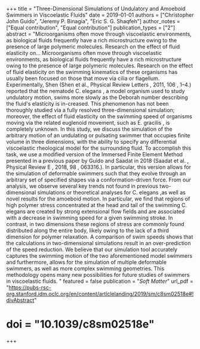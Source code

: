 +++
title = "Three-Dimensional Simulations of Undulatory and Amoeboid Swimmers in Viscoelastic Fluids"
date = 2019-01-01
authors = ["Christopher John Guido", "Jeremy P. Binagia", "Eric S. G. Shaqfeh"]
author_notes = ["Equal contribution", "Equal contribution"]
publication_types = ["2"]
abstract = "Microorganisms often move through viscoelastic environments, as biological fluids frequently have a rich microstructure owing to the presence of large polymeric molecules. Research on the effect of fluid elasticity on... Microorganisms often move through viscoelastic environments, as biological fluids frequently have a rich microstructure owing to the presence of large polymeric molecules. Research on the effect of fluid elasticity on the swimming kinematics of these organisms has usually been focused on those that move via cilia or flagellum. Experimentally, Shen (Shen et al., Physical Review Letters , 2011, 106 , 1–4.) reported that the nematode C. elegans , a model organism used to study undulatory motion, swims more slowly as the Deborah number describing the fluid's elasticity is in-creased. This phenomenon has not been thoroughly studied via a fully resolved three-dimensional simulation; moreover, the effect of fluid elasticity on the swimming speed of organisms moving via the related euglenoid movement, such as E. gracilis , is completely unknown. In this study, we discuss the simulation of the arbitrary motion of an undulating or pulsating swimmer that occupies finite volume in three dimensions, with the ability to specify any differential viscoelastic rheological model for the surrounding fluid. To accomplish this task, we use a modified version of the Immersed Finite Element Method presented in a previous paper by Guido and Saadat in 2018 (Saadat et al. , Physical Review E , 2018, 98 , 063316.). In particular, this version allows for the simulation of deformable swimmers such that they evolve through an arbitrary set of specified shapes via a conformation-driven force. From our analysis, we observe several key trends not found in previous two-dimensional simulations or theoretical analyses for C. elegans ,as well as novel results for the amoeboid motion. In particular, we find that regions of high polymer stress concentrated at the head and tail of the swimming C. elegans are created by strong extensional flow fields and are associated with a decrease in swimming speed for a given swimming stroke. In contrast, in two dimensions these regions of stress are commonly found distributed along the entire body, likely owing to the lack of a third dimension for polymer relaxation. A comparison of swim speeds shows that the calculations in two-dimensional simulations result in an over-prediction of the speed reduction. We believe that our simulation tool accurately captures the swimming motion of the two aforementioned model swimmers and furthermore, allows for the simulation of multiple deformable swimmers, as well as more complex swimming geometries. This methodology opens many new possibilities for future studies of swimmers in viscoelastic fluids. "
featured = false
publication = "*Soft Matter*"
url_pdf = "https://pubs-rsc-org.stanford.idm.oclc.org/en/content/articlelanding/2019/sm/c8sm02518e#!divAbstract"
# doi = "10.1039/c8sm02518e"
+++

